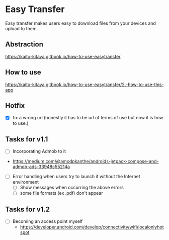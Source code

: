 # Easy Transfer
Easy transfer makes users easy to download files from your devices and upload to them.

## Abstraction
https://kaito-kitaya.gitbook.io/how-to-use-easytransfer

## How to use
https://kaito-kitaya.gitbook.io/how-to-use-easytransfer/2.-how-to-use-this-app

## Hotfix
- [x] fix a wrong url (honestly it has to be url of terms of use but now it is how to use.)

## Tasks for v1.1
- [ ] Incorporating Admob to it
- https://medium.com/@amodpkanthe/androids-jetpack-compose-and-admob-ads-33948c55214a
- [ ] Error handling when users try to launch it without the Internet environment
    - [ ] Show messages when occurring the above errors
    - [ ] some file formats (ex .pdf) don't appear 

## Tasks for v1.2
- [ ] Becoming an access point myself
  - https://developer.android.com/develop/connectivity/wifi/localonlyhotspot